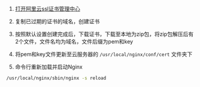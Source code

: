 1. [打开阿里云ssl证书管理中心](https://yundun.console.aliyun.com/?spm=5176.100251.console-base_search-panel.dtab-product_cas.57b84f15NrTQfV&p=cas#/certExtend/free/cn-hangzhou)


2. 复制已过期的证书的域名，创建证书
<!-- ![创建](../../asset/01.png) -->


3. 按照默认设置创建完成后，下载证书，下载至本地为zip包，将zip包解压后有2个文件，文件名均为域名，文件后缀为pem和key
<!-- ![下载](../../asset/02.png) -->


4. 将pem和key文件更新至云服务器的 `/usr/local/nginx/conf/cert` 文件夹下

5. 命令行重新加载并启动Nginx
  ```bash
  /usr/local/nginx/sbin/nginx -s reload
  ```
